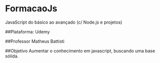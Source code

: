 # FormacaoJs
JavaScript do básico ao avançado (c/ Node.js e projetos)


##Plataforma:
Udemy

##Professor
Matheus Battisti

##Objetivo
Aumentar o conhecimento em javascript, buscando uma base sólida.
